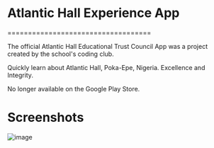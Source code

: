 # Atlantic Hall Experience App
===================================

The official Atlantic Hall Educational Trust Council App was a project created by the school's coding club. 

Quickly learn about Atlantic Hall, Poka-Epe, Nigeria. Excellence and Integrity.

No longer available on the Google Play Store.

# Screenshots 
![image](https://user-images.githubusercontent.com/79525647/136379018-51a86b84-1c41-4a31-8a6f-f1a24ce7fe6a.png)
